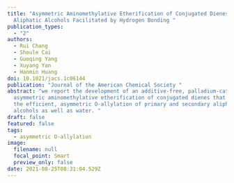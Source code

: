 ```yaml
---
title: "Asymmetric Aminomethylative Etherification of Conjugated Dienes with
  Aliphatic Alcohols Facilitated by Hydrogen Bonding "
publication_types:
  - "2"
authors:
  - Rui Chang
  - Shoule Cai
  - Guoqing Yang
  - Xuyang Yan
  - Hanmin Huang
doi: 10.1021/jacs.1c06144
publication: "Journal of the American Chemical Society "
abstract: "we report the development of an additive-free, palladium-catalyzed
  asymmetric aminomethylative etherification of conjugated dienes that enables
  the efficient, asymmetric O-allylation of primary and secondary aliphatic
  alcohols as well as water. "
draft: false
featured: false
tags:
  - asymmetric O-allylation
image:
  filename: null
  focal_point: Smart
  preview_only: false
date: 2021-08-25T08:31:04.529Z
---
```

